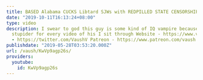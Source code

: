```yaml
---
title: BASED Alabama CUCKS Libtard SJWs with REDPILLED STATE CENSORSHIP
date: "2019-10-11T16:13:24+08:00"
type: video
description: I swear to god this guy is some kind of IQ vampire because I am definitely
  stupider for every video of his I sit through Website - https://www.vaush.gg/ Twitter
  - https://twitter.com/VaushV Patreon - https://www.patreon.com/vaush Donate - https://www.paypal.me/vaush
publishdate: "2019-05-28T03:53:20.000Z"
url: /vaush/KwVp9agp26s/
providers:
  youtube:
    id: KwVp9agp26s
---
```

